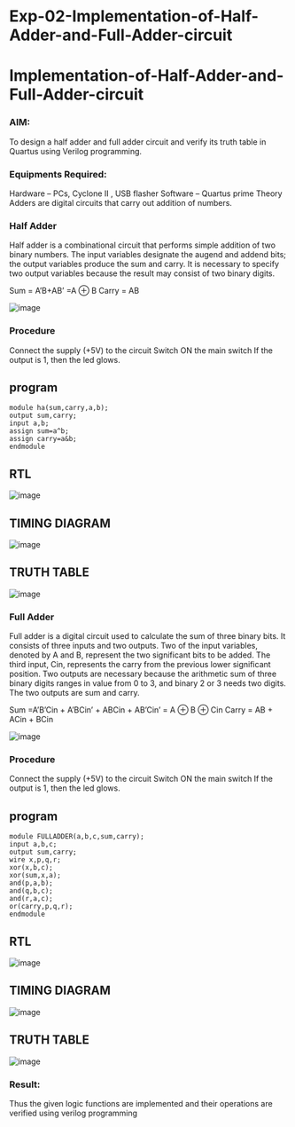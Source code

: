 # Exp-02-Implementation-of-Half-Adder-and-Full-Adder-circuit

# Implementation-of-Half-Adder-and-Full-Adder-circuit
### AIM:
To design a half adder and full adder circuit and verify its truth table in Quartus using Verilog programming.

### Equipments Required:
Hardware – PCs, Cyclone II , USB flasher
Software – Quartus prime
Theory
Adders are digital circuits that carry out addition of numbers.

### Half Adder
Half adder is a combinational circuit that performs simple addition of two binary numbers. The input variables designate the augend and addend bits; the output variables produce the sum and carry. It is necessary to specify two output variables because the result may consist of two binary digits.

Sum = A’B+AB’ =A ⊕ B Carry = AB

![image](https://user-images.githubusercontent.com/36288975/163552057-b3547877-6d07-45b4-b7e0-bcfebfad9e1d.png)

### Procedure

Connect the supply (+5V) to the circuit
Switch ON the main switch
If the output is 1, then the led glows.

## program
```
module ha(sum,carry,a,b);
output sum,carry;
input a,b;
assign sum=a^b;
assign carry=a&b;
endmodule
```

## RTL 

![image](https://github.com/kannan-nagaraju/Exp-02-Implementation-of-Half-Adder-and-Full-Adder-circuit/assets/145742755/bd2e465c-08ca-4140-ba6a-6e0a0433fbda)

## TIMING DIAGRAM

![image](https://github.com/kannan-nagaraju/Exp-02-Implementation-of-Half-Adder-and-Full-Adder-circuit/assets/145742755/fd600a31-f7dc-43c0-88e1-8ab62e68999d)

## TRUTH TABLE


![image](https://github.com/kannan-nagaraju/Exp-02-Implementation-of-Half-Adder-and-Full-Adder-circuit/assets/145742755/4d8f96d2-dbfc-4659-af27-0e31db87a8e2)




### Full Adder
Full adder is a digital circuit used to calculate the sum of three binary bits. It consists of three inputs and two outputs. Two of the input variables, denoted by A and B, represent the two significant bits to be added. The third input, Cin, represents the carry from the previous lower significant position. Two outputs are necessary because the arithmetic sum of three binary digits ranges in value from 0 to 3, and binary 2 or 3 needs two digits. The two outputs are sum and carry.

Sum =A’B’Cin + A’BCin’ + ABCin + AB’Cin’ = A ⊕ B ⊕ Cin Carry = AB + ACin + BCin

 ![image](https://user-images.githubusercontent.com/36288975/163552156-a13e5a56-c638-4110-97d9-8896907c8d25.png) 

### Procedure

Connect the supply (+5V) to the circuit
Switch ON the main switch
If the output is 1, then the led glows.

## program
```
module FULLADDER(a,b,c,sum,carry);
input a,b,c;
output sum,carry;
wire x,p,q,r;
xor(x,b,c);
xor(sum,x,a);
and(p,a,b);
and(q,b,c);
and(r,a,c);
or(carry,p,q,r);
endmodule
```
## RTL
![image](https://github.com/kannan-nagaraju/Exp-02-Implementation-of-Half-Adder-and-Full-Adder-circuit/assets/145742755/b34705cc-8d48-43be-8d83-e394f3346a2c)

## TIMING DIAGRAM
![image](https://github.com/kannan-nagaraju/Exp-02-Implementation-of-Half-Adder-and-Full-Adder-circuit/assets/145742755/a34b09ca-9646-47e5-834d-e9e603964b07)

## TRUTH TABLE
![image](https://github.com/kannan-nagaraju/Exp-02-Implementation-of-Half-Adder-and-Full-Adder-circuit/assets/145742755/290a19aa-5b07-4008-8f1a-9ee8ee18d58a)


### Result:
Thus the given logic functions are implemented and their operations are verified using verilog programming
